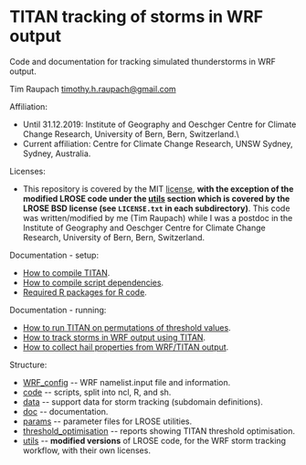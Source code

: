 # TITAN tracking of storms in WRF output
Code and documentation for tracking simulated thunderstorms in WRF output.

Tim Raupach <timothy.h.raupach@gmail.com>  

Affiliation:
- Until 31.12.2019: Institute of Geography and Oeschger Centre for Climate Change Research, University of Bern, Bern, Switzerland.\
- Current affiliation: Centre for Climate Change Research, UNSW Sydney, Sydney, Australia.

Licenses:
 - This repository is covered by the MIT [license](LICENSE), **with the exception of the modified LROSE code under the [utils](utils/) section which is covered by the LROSE BSD license (see `LICENSE.txt` in each subdirectory)**. This code was written/modified by me (Tim Raupach) while I was a postdoc in the Institute of Geography and Oeschger Centre for Climate Change Research, University of Bern, Bern, Switzerland.

Documentation - setup:

- [How to compile TITAN](doc/compiling_TITAN.md).
- [How to compile script dependencies](doc/compiling_dependencies.md).
- [Required R packages for R code](doc/required_R_packages.md).

Documentation - running:

- [How to run TITAN on permutations of threshold values](doc/test_params.md).
- [How to track storms in WRF output using TITAN](doc/running_TITAN_on_WRF.md).
- [How to collect hail properties from WRF/TITAN output](doc/collecting_hail_properties.md).

Structure:

- [WRF_config](WRF_config) -- WRF namelist.input file and information.
- [code](code) -- scripts, split into ncl, R, and sh.
- [data](data) -- support data for storm tracking (subdomain definitions).
- [doc](doc) -- documentation.
- [params](params) -- parameter files for LROSE utilities.
- [threshold_optimisation](threshold_optimisation) -- reports showing TITAN threshold optimisation.
- [utils](utils) -- **modified versions** of LROSE code, for the WRF storm tracking workflow, with their own licenses.


